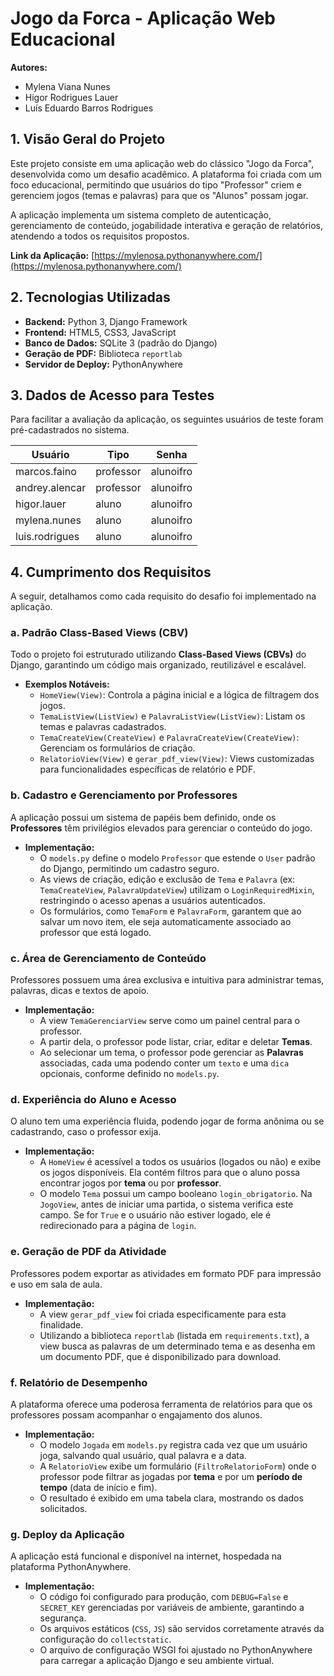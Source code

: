 # Jogo da Forca - Aplicação Web Educacional

**Autores:**
* Mylena Viana Nunes
* Higor Rodrigues Lauer
* Luís Eduardo Barros Rodrigues

## 1. Visão Geral do Projeto

Este projeto consiste em uma aplicação web do clássico "Jogo da Forca", desenvolvida como um desafio acadêmico. A plataforma foi criada com um foco educacional, permitindo que usuários do tipo "Professor" criem e gerenciem jogos (temas e palavras) para que os "Alunos" possam jogar.

A aplicação implementa um sistema completo de autenticação, gerenciamento de conteúdo, jogabilidade interativa e geração de relatórios, atendendo a todos os requisitos propostos.

**Link da Aplicação:** [https://mylenosa.pythonanywhere.com/](https://mylenosa.pythonanywhere.com/) 

## 2. Tecnologias Utilizadas

* **Backend:** Python 3, Django Framework
* **Frontend:** HTML5, CSS3, JavaScript
* **Banco de Dados:** SQLite 3 (padrão do Django)
* **Geração de PDF:** Biblioteca `reportlab`
* **Servidor de Deploy:** PythonAnywhere

## 3. Dados de Acesso para Testes

Para facilitar a avaliação da aplicação, os seguintes usuários de teste foram pré-cadastrados no sistema.

| Usuário | Tipo | Senha |
| --- | --- | --- |
| marcos.faino | professor | alunoifro |
| andrey.alencar | professor | alunoifro |
| higor.lauer | aluno | alunoifro |
| mylena.nunes | aluno | alunoifro |
| luis.rodrigues| aluno | alunoifro |

## 4. Cumprimento dos Requisitos

A seguir, detalhamos como cada requisito do desafio foi implementado na aplicação.

### a. Padrão Class-Based Views (CBV)

Todo o projeto foi estruturado utilizando **Class-Based Views (CBVs)** do Django, garantindo um código mais organizado, reutilizável e escalável.

* **Exemplos Notáveis:**
    * `HomeView(View)`: Controla a página inicial e a lógica de filtragem dos jogos.
    * `TemaListView(ListView)` e `PalavraListView(ListView)`: Listam os temas e palavras cadastrados.
    * `TemaCreateView(CreateView)` e `PalavraCreateView(CreateView)`: Gerenciam os formulários de criação.
    * `RelatorioView(View)` e `gerar_pdf_view(View)`: Views customizadas para funcionalidades específicas de relatório e PDF.

### b. Cadastro e Gerenciamento por Professores

A aplicação possui um sistema de papéis bem definido, onde os **Professores** têm privilégios elevados para gerenciar o conteúdo do jogo.

* **Implementação:**
    * O `models.py` define o modelo `Professor` que estende o `User` padrão do Django, permitindo um cadastro seguro.
    * As views de criação, edição e exclusão de `Tema` e `Palavra` (ex: `TemaCreateView`, `PalavraUpdateView`) utilizam o `LoginRequiredMixin`, restringindo o acesso apenas a usuários autenticados.
    * Os formulários, como `TemaForm` e `PalavraForm`, garantem que ao salvar um novo item, ele seja automaticamente associado ao professor que está logado.

### c. Área de Gerenciamento de Conteúdo

Professores possuem uma área exclusiva e intuitiva para administrar temas, palavras, dicas e textos de apoio.

* **Implementação:**
    * A view `TemaGerenciarView` serve como um painel central para o professor.
    * A partir dela, o professor pode listar, criar, editar e deletar **Temas**.
    * Ao selecionar um tema, o professor pode gerenciar as **Palavras** associadas, cada uma podendo conter um `texto` e uma `dica` opcionais, conforme definido no `models.py`.

### d. Experiência do Aluno e Acesso

O aluno tem uma experiência fluida, podendo jogar de forma anônima ou se cadastrando, caso o professor exija.

* **Implementação:**
    * A `HomeView` é acessível a todos os usuários (logados ou não) e exibe os jogos disponíveis. Ela contém filtros para que o aluno possa encontrar jogos por **tema** ou por **professor**.
    * O modelo `Tema` possui um campo booleano `login_obrigatorio`. Na `JogoView`, antes de iniciar uma partida, o sistema verifica este campo. Se for `True` e o usuário não estiver logado, ele é redirecionado para a página de `login`.

### e. Geração de PDF da Atividade

Professores podem exportar as atividades em formato PDF para impressão e uso em sala de aula.

* **Implementação:**
    * A view `gerar_pdf_view` foi criada especificamente para esta finalidade.
    * Utilizando a biblioteca `reportlab` (listada em `requirements.txt`), a view busca as palavras de um determinado tema e as desenha em um documento PDF, que é disponibilizado para download.

### f. Relatório de Desempenho

A plataforma oferece uma poderosa ferramenta de relatórios para que os professores possam acompanhar o engajamento dos alunos.

* **Implementação:**
    * O modelo `Jogada` em `models.py` registra cada vez que um usuário joga, salvando qual usuário, qual palavra e a data.
    * A `RelatorioView` exibe um formulário (`FiltroRelatorioForm`) onde o professor pode filtrar as jogadas por **tema** e por um **período de tempo** (data de início e fim).
    * O resultado é exibido em uma tabela clara, mostrando os dados solicitados.

### g. Deploy da Aplicação

A aplicação está funcional e disponível na internet, hospedada na plataforma PythonAnywhere.

* **Implementação:**
    * O código foi configurado para produção, com `DEBUG=False` e `SECRET_KEY` gerenciadas por variáveis de ambiente, garantindo a segurança.
    * Os arquivos estáticos (`CSS`, `JS`) são servidos corretamente através da configuração do `collectstatic`.
    * O arquivo de configuração WSGI foi ajustado no PythonAnywhere para carregar a aplicação Django e seu ambiente virtual.